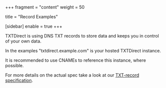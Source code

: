 +++
fragment = "content"
weight = 50

title = "Record Examples"

[sidebar]
  enable = true
+++

TXTDirect is using DNS TXT records to store data and keeps you in control of your own data.


In the examples "txtdirect.example.com" is your hosted TXTDirect instance.

It is recommended to use CNAMEs to reference this instance, where possible.

For more details on the actual spec take a look at our [TXT-record specification](/docs/specification/).
